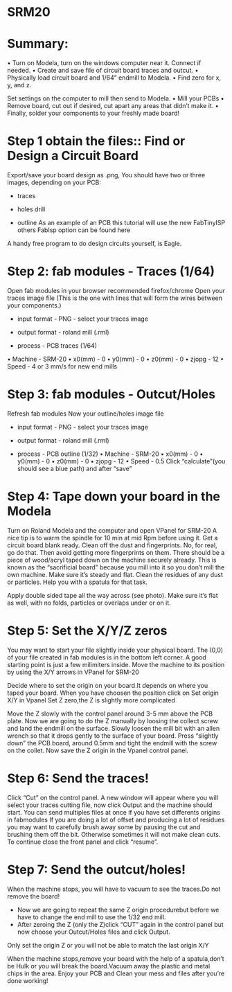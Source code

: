 # SRM20
# Summary:
•	Turn on Modela, turn on the windows computer near it. Connect if needed.
•	Create and save file of circuit board traces and outcut.
•	Physically load circuit board and 1/64” endmill to Modela.
•	Find zero for x, y, and z. 

Set settings on the computer to mill then send to Modela.
•	Mill your PCBs
•	Remove board, cut out if desired, cut apart any areas that didn’t make it.
•	Finally, solder your components to your freshly made board!
# Step 1 obtain the files:: Find or Design a Circuit Board
Export/save your board design as .png, You should have two or three images, depending on your PCB: 

* traces 

* holes drill 

* outline
As an example of an PCB this tutorial will use the new FabTinyISP others FabIsp option can be found here 

A handy free program to do design circuits yourself, is Eagle.
# Step 2: fab modules - Traces (1/64)
Open fab modules in your browser recommended firefox/chrome 
Open your traces image file (This is the one with lines that will form the wires between your components.) 

* input format - PNG - select your traces image 

* output format - roland mill (.rml) 

* process - PCB traces (1/64)

•	Machine - SRM-20
•	x0(mm) - 0
•	y0(mm) - 0
•	z0(mm) - 0
•	zjopg - 12
•	Speed - 4 or 3 mm/s for new end mills
# Step 3: fab modules - Outcut/Holes
Refresh fab modules
Now your outline/holes image file 

* input format - PNG - select your traces image 

* output format - roland mill (.rml) 

* process - PCB outline (1/32)
•	Machine - SRM-20
•	x0(mm) - 0
•	y0(mm) - 0
•	z0(mm) - 0
•	zjopg - 12
•	Speed - 0.5
Click “calculate”(you should see a blue path) and after “save”
# Step 4: Tape down your board in the Modela
Turn on Roland Modela and the computer and open VPanel for SRM-20 
A nice tip is to warm the spindle for 10 min at mid Rpm before using it.
Get a circuit board blank ready. Clean off the dust and fingerprints. No, for real, go do that. Then avoid getting more fingerprints on them.
There should be a piece of wood/acryl taped down on the machine securely already. 
This is known as the “sacrificial board” because you mill into it so you don’t mill the own machine. 
Make sure it’s steady and flat. 
Clean the residues of any dust or particles. Help you with a spatula for that task.

Apply double sided tape all the way across (see photo). 
Make sure it’s flat as well, with no folds, particles or overlaps under or on it.
# Step 5: Set the X/Y/Z zeros
You may want to start your file slightly inside your physical board. The (0,0) of your file created in fab modules is in the bottom left corner.
A good starting point is just a few milimiters inside. Move the machine to its position by using the X/Y arrows in VPanel for SRM-20

Decide where to set the origin on your board.It depends on where you taped your board. When you have choosen the position click on Set origin X/Y in Vpanel
Set Z zero,the Z is slightly more complicated

Move the Z slowly with the control panel around 3-5 mm above the PCB plate. 
Now we are going to do the Z manually by loosing the collect screw and land the endmill on the surface.
Slowly loosen the mill bit with an allen wrench so that it 
drops gently to the surface of your board.
Press “slightly down” the PCB board, around 0.5mm and tight the endmill with the screw on the collet.
Now save the Z origin in the Vpanel control panel.
# Step 6: Send the traces!
Click “Cut” on the control panel. 
A new window will appear where you will select your traces cutting file, now click Output and the machine should start. 
You can send multiples files at once if you have set differents origins in fabmodules
If you are doing a lot of offset and producing a lot of residues you may want to carefully brush away some by pausing the cut and brushing them off the bit. Otherwise sometimes it will not make clean cuts. To continue close the front panel and click “resume”.
# Step 7: Send the outcut/holes!
When the machine stops, you will have to vacuum to see the traces.Do not remove the board! 
* Now we are going to repeat the same Z origin procedurebut before we have to change the end mill to use the 1/32 end mill. 
* After zeroing the Z (only the Z)click “CUT” again in the control panel but now choose your Outcut/Holes files and click Output.

Only set the origin Z or you will not be able to match the last origin X/Y

When the machine stops,remove your board with the help of a spatula,don’t be Hulk or you will break the board.Vacuum away the plastic and metal chips in the area. 
Enjoy your PCB and Clean your mess and files after you’re done working!